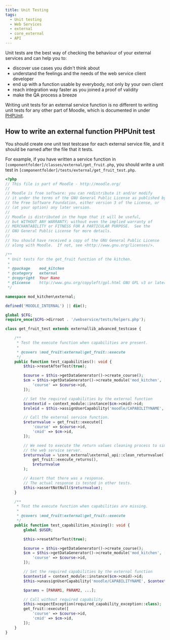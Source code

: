 ```yaml
---
title: Unit Testing
tags:
  - Unit testing
  - Web Services
  - external
  - core_external
  - API
---
```


Unit tests are the best way of checking the behaviour of your external services and can help you to:

- discover use cases you didn't think about
- understand the feelings and the needs of the web service client developer
- end up with a function usable by everybody, not only by your own client
- reach integration way faster as you joined a proof of validity
- make the QA process a breeze

Writing unit tests for an external service function is no different to writing unit tests for any other part of Moodle, which is documented in under [PHPUnit](/general/development/tools/phpunit).

## How to write an external function PHPUnit test

You should create one unit test testcase for each external service file, and it should be named after the file that it tests.

For example, if you have written a service function in `[componentfolder]/classes/external/get_fruit.php`, you should write a unit test in `[componentfolder]/tests/external/get_fruit_test.php`.

```php title="mod/kitchen/tests/external/get_fruit_test.php"
<?php
// This file is part of Moodle - http://moodle.org/
//
// Moodle is free software: you can redistribute it and/or modify
// it under the terms of the GNU General Public License as published by
// the Free Software Foundation, either version 3 of the License, or
// (at your option) any later version.
//
// Moodle is distributed in the hope that it will be useful,
// but WITHOUT ANY WARRANTY; without even the implied warranty of
// MERCHANTABILITY or FITNESS FOR A PARTICULAR PURPOSE.  See the
// GNU General Public License for more details.
//
// You should have received a copy of the GNU General Public License
// along with Moodle.  If not, see <http://www.gnu.org/licenses/>.

/**
 * Unit tests for the get_fruit function of the kitchen.
 *
 * @package    mod_kitchen
 * @category   external
 * @copyright  Your Name
 * @license    http://www.gnu.org/copyleft/gpl.html GNU GPL v3 or later
 */

namespace mod_kitchen\external;

defined('MOODLE_INTERNAL') || die();

global $CFG;
require_once($CFG->dirroot . '/webservice/tests/helpers.php');

class get_fruit_test extends externallib_advanced_testcase {

    /**
     * Test the execute function when capabilities are present.
     *
     * @covers \mod_fruit\external\get_fruit::execute
     */
    public function test_capabilities(): void {
        $this->resetAfterTest(true);

        $course = $this->getDataGenerator()->create_course();
        $cm = $this->getDataGenerator()->create_module('mod_kitchen', [
            'course' => $course->id,
        ]);

        // Set the required capabilities by the external function
        $contextid = context_module::instance($cm->cmid)->id;
        $roleid = $this->assignUserCapability('moodle/CAPABILITYNAME', $contextid);

        // Call the external service function.
        $returnvalue = get_fruit::execute([
            'course' => $course->id,
            'cmid' => $cm->id,
        ]);

        // We need to execute the return values cleaning process to simulate
        // the web service server.
        $returnvalue = \core_external\external_api::clean_returnvalue(
            get_fruit::execute_returns(),
            $returnvalue
        );

        // Assert that there was a response.
        // The actual response is tested in other tests.
        $this->assertNotNull($returnvalue);
    }

    /**
     * Test the execute function when capabilities are missing.
     *
     * @covers \mod_fruit\external\get_fruit::execute
     */
    public function test_capabilities_missing(): void {
        global $USER;

        $this->resetAfterTest(true);

        $course = $this->getDataGenerator()->create_course();
        $cm = $this->getDataGenerator()->create_module('mod_kitchen', [
            'course' => $course->id,
        ]);

        // Set the required capabilities by the external function
        $contextid = context_module::instance($cm->cmid)->id;
        $this->unassignUserCapability('moodle/CAPABILITYNAME', $contextid, $roleid);

        $params = [PARAM1, PARAM2, ...];

        // Call without required capability
        $this->expectException(required_capability_exception::class);
        get_fruit::execute([
            'course' => $course->id,
            'cmid' => $cm->id,
        ]);
    }
}
```
